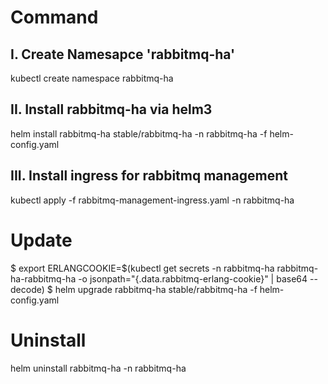 

# Command

## I. Create Namesapce 'rabbitmq-ha'

kubectl create namespace rabbitmq-ha

## II. Install rabbitmq-ha via helm3

helm install rabbitmq-ha stable/rabbitmq-ha -n rabbitmq-ha -f helm-config.yaml

## III. Install ingress for rabbitmq management

kubectl apply -f rabbitmq-management-ingress.yaml -n rabbitmq-ha


# Update

$ export ERLANGCOOKIE=$(kubectl get secrets -n rabbitmq-ha rabbitmq-ha-rabbitmq-ha -o jsonpath="{.data.rabbitmq-erlang-cookie}" | base64 --decode)
$ helm upgrade rabbitmq-ha stable/rabbitmq-ha  -f helm-config.yaml

# Uninstall

helm uninstall rabbitmq-ha -n rabbitmq-ha
